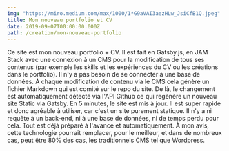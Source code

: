 ```yaml
---
img: "https://miro.medium.com/max/1000/1*G9aVAI3aezHLw_JsiCfB1Q.jpeg"
title: Mon nouveau portfolio et CV
date: 2019-09-07T00:00:00.000Z
path: /creation/mon-nouveau-portfolio
---
```


Ce site est mon nouveau portfolio + CV. Il est fait en Gatsby.js, en JAM Stack avec une connexion à un CMS pour la modification de tous ses contenus (par exemple les skills et les expériences du CV ou les créations dans le portfolio). Il n'y a pas besoin de se connecter à une base de données. À chaque modification de contenu via le CMS cela génère un fichier Markdown qui est comité sur le repo du site. De là, le changement est automatiquement détecté via l'API Github ce qui regènère un nouveau site Static via Gatsby. En 5 minutes, le site est mis à jour. Il est super rapide et donc agréable à utiliser, car c'est un site purement statique. Il n'y a ni requête à un back-end, ni à une base de données, ni de temps perdu pour cela. Tout est déjà préparé à l'avance et automatiquement. À mon avis, cette technologie pourrait remplacer, pour le meilleur, et dans de nombreux cas, peut être 80% des cas, les traditionnels CMS tel que Wordpress.
